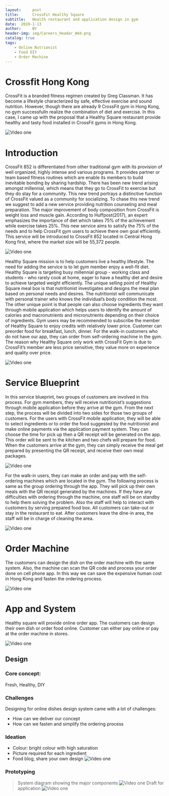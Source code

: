 ```yaml
---
layout:     post
title:      CrossFit Healthy Square
subtitle:   Health restaurant and application design in gym
date:  2019-1-13
author:     BY
header-img: img/Careers_Header_Web.png
catalog: true
tags:
    - Online Nutrionist
    - Food DIY
    - Order Machine
---
```

# Crossfit Hong Kong
CrossFit is a branded fitness regimen created by Greg Classman. It has become a lifestyle characterized by safe, effective exercise and sound nutrition. However, though there are already 9 CrossFit gym in Hong Kong, no gym successfulln realize the combination of diet and exercise.
In this case, I came up with the proposal that a Healthy Square restaurant provide healthy and tasty food installed in CrossFit gyms in Hong Kong.      
      
![Video one](http://wxintian.github.io/img/gif.gif)

# Introduction
CrossFit 852 is differentiated from other traditional gym with its provision of well organized, highly intense and various programs. It provides partner or team based fitness routines which are enable its members to build inevitable bonding by sharing hardship. There has been new trend arising amongst millennial, which means that they go to CrossFit to exercise but they do stay for a community. This new trend portrays a distinctive function of CrossFit valued as a community for socializing. To chase this new trend we suggest to add a new service providing nutrition counseling and meal preparation. The major improvement of body composition from CrossFit is weight loss and muscle gain. According to Huffpost(2017), an expert emphasizes the importance of diet which takes 75% of the achievement while exercise takes 25%. This new service aims to satisfy the 75% of the needs and to help CrossFit gym users to achieve there own goal efficiently. This service will be introduced to CrossFit 852 located in Central Hong Kong first, where the market size will be 55,372 people.

![Video one](http://wxintian.github.io/img/哈吉1.jpg)  

Healthy Square mission is to help customers live a healthy lifestyle. The need for adding the service is to let gym member enjoy a well-fit diet. Healthy Square is targeting busy millennial group - working class and students - who rarely cook at home, eager to have a healthy diet and desire to achieve targeted weight efficiently. The unique selling point of Healthy Square meal box is that nutritionist investigates and designs the meal plan based on personal needs and desires. The nutritionist will communicate with personal trainer who knows the individual’s body condition the most. The other unique point is that people can also choose ingredients they want through mobile application which helps users to identify the amount of calories and macronutrients and micronutrients depending on their choice of ingredients. Gym users may be recommended to subscribe the member of Healthy Square to enjoy credits with relatively lower price. Customer can preorder food for breakfast, lunch, dinner. For the walk-in customers who do not have our app, they can order from self-ordering machine in the gym. The reason why Healthy Square only work with CrossFit Gym is due to CrossFit’s member are less price sensitive, they value more on experience and quality over price.

![Video one](wxintian.github.io/img/幻灯片10_副本.jpg)
      
# Service Blueprint
In this service blueprint, two groups of customers are involved in this process. For gym members, they will receive nutritionist’s suggestions through mobile application before they arrive at the gym. From the next step, the process will be divided into two sides for those two groups of customers. For the users with CrossFit mobile application, they will be able to select ingredients or to order the food suggested by the nutritionist and make online payments via the application payment system. They can choose the time for pick up then a QR receipt will be generated on the app. This order will be sent to the kitchen and two chefs will prepare for food. When the customers arrive at the gym, they can simply receive the meal get prepared by presenting the QR receipt, and receive their own meal packages.

![Video one](http://wxintian.github.io/img/幻灯片7_副本.jpg)
      
For the walk-in users, they can make an order and pay with the self-ordering machines which are located in the gym. The following process is same as the group ordering through the app. They will pick up their own meals with the QR receipt generated by the machines. If they have any difficulties with ordering through the machine, one staff will be on standby to help them solving the problem. Also the staff will help to interact with customers by serving prepared food box. All customers can take-out or stay in the restaurant to eat. After customers leave the dine-in area, the staff will be in charge of cleaning the area.

 ![Video one](http://wxintian.github.io/img/幻灯片14_副本.jpg)
      
# Order Machine 
The customers can design the dish on the order machine with the same system. Also, the machine can scan the QR code and process your order done on cell phone app. In this way we can save the expensive human cost in Hong Kong and fasten the ordering process.

![Video one](http://wxintian.github.io/img/gif3.gif)

# App and System
Healthy square will provide online order app. The customers can design their own dish or order food online. Customer can either pay online or pay at the order machine in stores.

![Video one](http://wxintian.github.io/img/gif2.gif)

## Design
### Core concept:
Fresh, Healthy, DIY

### Challenges
Designing for online dishes design system came with a lot of challenges:
- How can we deliver our concept
- How can we fasten and simplify the ordering process

### Ideation
- Colour: bright colour with high saturation
- Picture required for each ingredient
- Food blog, share your own design
![Video one](http://wxintian.github.io/img/gif4.gif)

### Prototyping
> System diagram showing the major components 
![Video one](http://wxintian.github.io/img/导图.png)
> Draft for application 
![Video one](http://wxintian.github.io/img/微信图片_20190113061555.jpg)
